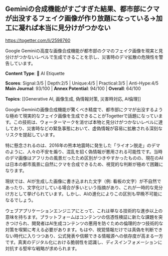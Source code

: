 ## Geminiの合成機能がすごすぎた結果、都市部にクマが出没するフェイク画像が作り放題になっている→加工に凝れば本当に見分けがつかない

https://togetter.com/li/2598760

Google Geminiの高度な画像合成機能が都市部のクマのフェイク画像を現実と見分けがつかないレベルで生成できることを示し、災害時のデマ拡散の危険性を警告しています。

**Content Type**: 🤝 AI Etiquette

**Scores**: Signal:3/5 | Depth:2/5 | Unique:4/5 | Practical:3/5 | Anti-Hype:4/5
**Main Journal**: 93/100 | **Annex Potential**: 94/100 | **Overall**: 64/100

**Topics**: [[Generative AI, 画像生成, 偽情報対策, 災害時対応, AI倫理]]

Google Geminiの画像合成機能が驚くべき精度で、都市部にクマが出没するような極めて現実的なフェイク画像を生成できることがTogetterで話題になっています。この技術は、ウォーターマークを消せば本物と見分けがつかないレベルに達しており、災害時などの緊急事態において、虚偽情報が容易に拡散される深刻なリスクを提起しています。

特に懸念されるのは、2016年の熊本地震時に発生した「ライオン脱走」のデマのように、人々の不安を煽り、混乱を招く偽情報が悪用される可能性です。当時のデマ画像はアフリカの風景だったため区別がつきやすかったものの、現在のAIは日本の都市風景に自然にクマを合成できるため、視覚的な判断が極めて困難になります。

現状では、AIが生成した画像に書き込まれた文字（例: 看板の文字）が不自然であったり、文字化けしている場合が多いという指摘があり、これが一時的な見分け方として挙げられています。しかし、AIの進化によりこの区別も早晩不可能になるでしょう。

ウェブアプリケーションエンジニアにとって、これは単なる技術的な進歩以上の意味を持ちます。プラットフォームはコンテンツの信憑性検証に新たな課題を突きつけられ、開発者はAI生成コンテンツの悪用を防ぐための倫理的かつ技術的な対策を喫緊に考える必要があります。もはや、視覚情報だけでは真偽を判断できない時代に入りつつあり、公式発表や信頼できる情報源への依存度が高まる一方です。真実のデジタル化における脆弱性を認識し、ディスインフォメーションに対抗する堅牢な戦略が求められます。